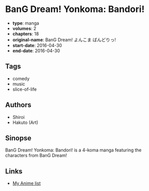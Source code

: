 # BanG Dream! Yonkoma: Bandori!

-   **type**: manga
-   **volumes**: 2
-   **chapters**: 18
-   **original-name**: BanG Dream! よんこま ばんどりっ!
-   **start-date**: 2016-04-30
-   **end-date**: 2016-04-30

## Tags

-   comedy
-   music
-   slice-of-life

## Authors

-   Shiroi
-   Hakuto (Art)

## Sinopse

BanG Dream! Yonkoma: Bandori! is a 4-koma manga featuring the characters from BanG Dream!

## Links

-   [My Anime list](https://myanimelist.net/manga/113710/BanG_Dream_Yonkoma__Bandori)
